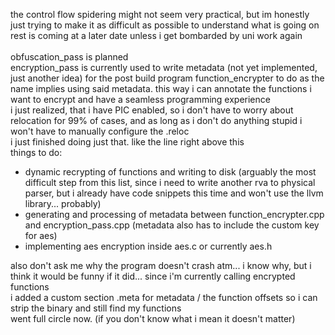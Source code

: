 the control flow spidering might not seem very practical, but im honestly just trying to make it as difficult as possible to understand what is going on \
rest is coming at a later date unless i get bombarded by uni work again \
\
obfuscation_pass is planned \
encryption_pass is currently used to write metadata (not yet implemented, just another idea) for the post build program function_encrypter to do as the name implies using said metadata. this way i can annotate the functions i want to encrypt and have a seamless programming experience \
i just realized, that i have PIC enabled, so i don't have to worry about relocation for 99% of cases, and as long as i don't do anything stupid i won't have to manually configure the .reloc \
i just finished doing just that. like the line right above this \
things to do:
- dynamic recrypting of functions and writing to disk (arguably the most difficult step from this list, since i need to write another rva to physical parser, but i already have code snippets this time and won't use the llvm library... probably)
- generating and processing of metadata between function_encrypter.cpp and encryption_pass.cpp (metadata also has to include the custom key for aes) 
- implementing aes encryption inside aes.c or currently aes.h

also don't ask me why the program doesn't crash atm... i know why, but i think it would be funny if it did... since i'm currently calling encrypted functions \
i added a custom section .meta for metadata / the function offsets so i can strip the binary and still find my functions\
went full circle now. (if you don't know what i mean it doesn't matter)
